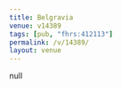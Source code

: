 ```yaml
---
title: Belgravia
venue: v14389
tags: [pub, "fhrs:412113"]
permalink: /v/14389/
layout: venue
---
```

null